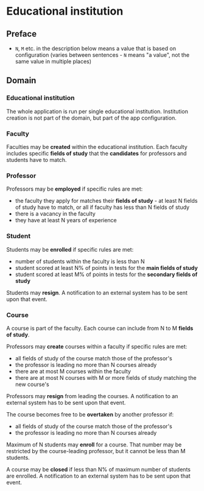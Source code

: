 # Educational institution
## Preface
- `N`, `M` etc. in the description below means a value that is based on configuration
  (varies between sentences - `N` means "a value", not the same value in multiple places)

## Domain
### Educational institution
The whole application is run per single educational institution. 
Institution creation is not part of the domain, but part of the app configuration.

### Faculty
Faculties may be **created** within the educational institution.
Each faculty includes specific **fields of study** that the **candidates**
for professors and students have to match.

### Professor
Professors may be **employed** if specific rules are met:
- the faculty they apply for matches their **fields of study** - at least N fields of study have to match,
  or all if faculty has less than N fields of study
- there is a vacancy in the faculty
- they have at least N years of experience

### Student
Students may be **enrolled** if specific rules are met:
- number of students within the faculty is less than N
- student scored at least N% of points in tests for the **main fields of study**
- student scored at least M% of points in tests for the **secondary fields of study**

Students may **resign**.
A notification to an external system has to be sent upon that event.

### Course
A course is part of the faculty. Each course can include from N to M **fields of study**.

Professors may **create** courses within a faculty if specific rules are met:
- all fields of study of the course match those of the professor's
- the professor is leading no more than N courses already
- there are at most M courses within the faculty
- there are at most N courses with M or more fields of study matching the new course's

Professors may **resign** from leading the courses.
A notification to an external system has to be sent upon that event.

The course becomes free to be **overtaken** by another professor if:
- all fields of study of the course match those of the professor's
- the professor is leading no more than N courses already

Maximum of N students may **enroll** for a course.
That number may be restricted by the course-leading professor,
but it cannot be less than M students.

A course may be **closed** if less than N% of maximum number of students are enrolled.
A notification to an external system has to be sent upon that event.
